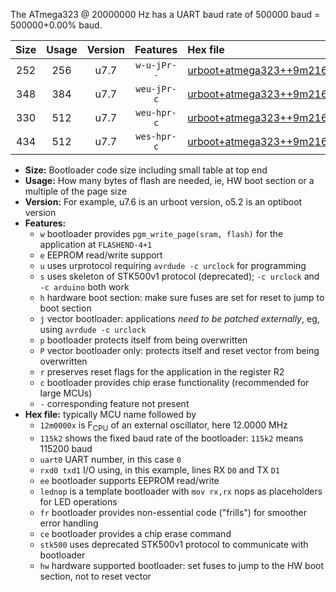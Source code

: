 The ATmega323 @ 20000000 Hz has a UART baud rate of 500000 baud = 500000+0.00% baud.

|Size|Usage|Version|Features|Hex file|
|:-:|:-:|:-:|:-:|:--|
|252|256|u7.7|`w-u-jPr--`|[urboot+atmega323++9m2160x++230k4_uart0_rxd0_txd1_lednop_fr.hex](https://raw.githubusercontent.com/stefanrueger/urboot.hex/main/mcus/atmega323/external_oscillator/fcpu++9m2160_Hz/br++230k4_bps/urboot+atmega323++9m2160x++230k4_uart0_rxd0_txd1_lednop_fr.hex)|
|348|384|u7.7|`weu-jPr-c`|[urboot+atmega323++9m2160x++230k4_uart0_rxd0_txd1_ee_lednop_fr_ce.hex](https://raw.githubusercontent.com/stefanrueger/urboot.hex/main/mcus/atmega323/external_oscillator/fcpu++9m2160_Hz/br++230k4_bps/urboot+atmega323++9m2160x++230k4_uart0_rxd0_txd1_ee_lednop_fr_ce.hex)|
|330|512|u7.7|`weu-hpr-c`|[urboot+atmega323++9m2160x++230k4_uart0_rxd0_txd1_ee_lednop_fr_ce_hw.hex](https://raw.githubusercontent.com/stefanrueger/urboot.hex/main/mcus/atmega323/external_oscillator/fcpu++9m2160_Hz/br++230k4_bps/urboot+atmega323++9m2160x++230k4_uart0_rxd0_txd1_ee_lednop_fr_ce_hw.hex)|
|434|512|u7.7|`wes-hpr-c`|[urboot+atmega323++9m2160x++230k4_uart0_rxd0_txd1_ee_lednop_fr_ce_stk500_hw.hex](https://raw.githubusercontent.com/stefanrueger/urboot.hex/main/mcus/atmega323/external_oscillator/fcpu++9m2160_Hz/br++230k4_bps/urboot+atmega323++9m2160x++230k4_uart0_rxd0_txd1_ee_lednop_fr_ce_stk500_hw.hex)|

- **Size:** Bootloader code size including small table at top end
- **Usage:** How many bytes of flash are needed, ie, HW boot section or a multiple of the page size
- **Version:** For example, u7.6 is an urboot version, o5.2 is an optiboot version
- **Features:**
  + `w` bootloader provides `pgm_write_page(sram, flash)` for the application at `FLASHEND-4+1`
  + `e` EEPROM read/write support
  + `u` uses urprotocol requiring `avrdude -c urclock` for programming
  + `s` uses skeleton of STK500v1 protocol (deprecated); `-c urclock` and `-c arduino` both work
  + `h` hardware boot section: make sure fuses are set for reset to jump to boot section
  + `j` vector bootloader: applications *need to be patched externally*, eg, using `avrdude -c urclock`
  + `p` bootloader protects itself from being overwritten
  + `P` vector bootloader only: protects itself and reset vector from being overwritten
  + `r` preserves reset flags for the application in the register R2
  + `c` bootloader provides chip erase functionality (recommended for large MCUs)
  + `-` corresponding feature not present
- **Hex file:** typically MCU name followed by
  + `12m0000x` is F<sub>CPU</sub> of an external oscillator, here 12.0000 MHz
  + `115k2` shows the fixed baud rate of the bootloader: `115k2` means 115200 baud
  + `uart0` UART number, in this case `0`
  + `rxd0 txd1` I/O using, in this example, lines RX `D0` and TX `D1`
  + `ee` bootloader supports EEPROM read/write
  + `lednop` is a template bootloader with `mov rx,rx` nops as placeholders for LED operations
  + `fr` bootloader provides non-essential code ("frills") for smoother error handling
  + `ce` bootloader provides a chip erase command
  + `stk500` uses deprecated STK500v1 protocol to communicate with bootloader
  + `hw` hardware supported bootloader: set fuses to jump to the HW boot section, not to reset vector
